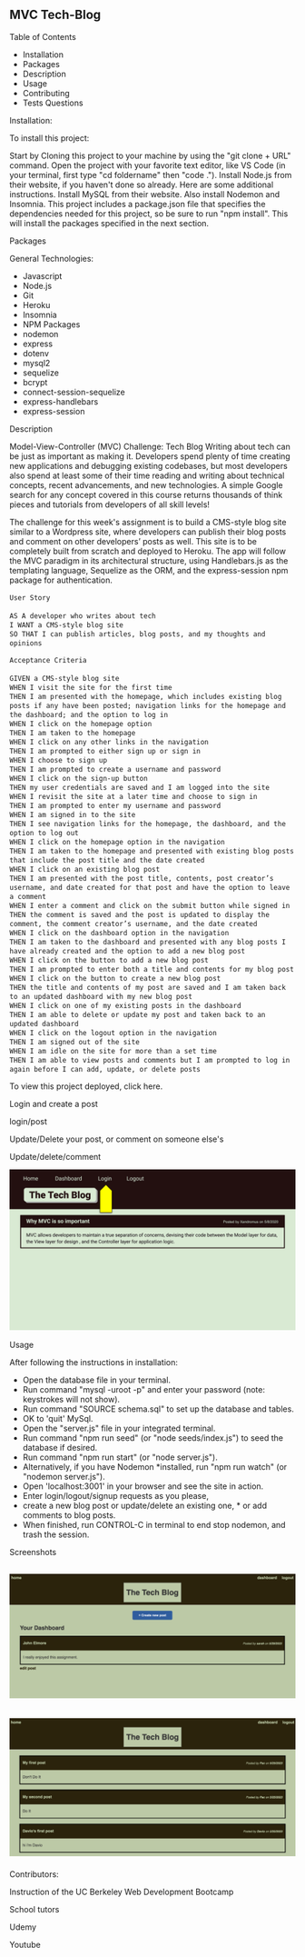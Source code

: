 ##  MVC Tech-Blog 

Table of Contents
* Installation
* Packages
* Description
* Usage
* Contributing
* Tests Questions





Installation:

To install this project:

Start by Cloning this project to your machine by using the "git clone + URL" command.
Open the project with your favorite text editor, like VS Code (in your terminal, first type "cd foldername" then "code .").
Install Node.js from their website, if you haven't done so already. Here are some additional instructions.
Install MySQL from their website. Also install Nodemon and Insomnia. This project includes a package.json file that specifies the dependencies needed for this project, so be sure to run "npm install". This will install the packages specified in the next section.

Packages

General Technologies:

* Javascript
* Node.js
* Git
* Heroku
* Insomnia
* NPM Packages
* nodemon
* express
* dotenv
* mysql2
* sequelize
* bcrypt
* connect-session-sequelize
* express-handlebars
* express-session

Description
	
Model-View-Controller (MVC) Challenge: Tech Blog
Writing about tech can be just as important as making it. Developers spend plenty of time creating new applications and debugging existing codebases, but most developers also spend at least some of their time reading and writing about technical concepts, recent advancements, and new technologies. A simple Google search for any concept covered in this course returns thousands of think pieces and tutorials from developers of all skill levels!

The challenge for this week's assignment is to build a CMS-style blog site similar to a Wordpress site, where developers can publish their blog posts and comment on other developers’ posts as well. This site is to be completely built from scratch and deployed to Heroku. The app will follow the MVC paradigm in its architectural structure, using Handlebars.js as the templating language, Sequelize as the ORM, and the express-session npm package for authentication.

```
User Story

AS A developer who writes about tech
I WANT a CMS-style blog site
SO THAT I can publish articles, blog posts, and my thoughts and opinions
```

```
Acceptance Criteria

GIVEN a CMS-style blog site
WHEN I visit the site for the first time
THEN I am presented with the homepage, which includes existing blog posts if any have been posted; navigation links for the homepage and the dashboard; and the option to log in
WHEN I click on the homepage option
THEN I am taken to the homepage
WHEN I click on any other links in the navigation
THEN I am prompted to either sign up or sign in
WHEN I choose to sign up
THEN I am prompted to create a username and password
WHEN I click on the sign-up button
THEN my user credentials are saved and I am logged into the site
WHEN I revisit the site at a later time and choose to sign in
THEN I am prompted to enter my username and password
WHEN I am signed in to the site
THEN I see navigation links for the homepage, the dashboard, and the option to log out
WHEN I click on the homepage option in the navigation
THEN I am taken to the homepage and presented with existing blog posts that include the post title and the date created
WHEN I click on an existing blog post
THEN I am presented with the post title, contents, post creator’s username, and date created for that post and have the option to leave a comment
WHEN I enter a comment and click on the submit button while signed in
THEN the comment is saved and the post is updated to display the comment, the comment creator’s username, and the date created
WHEN I click on the dashboard option in the navigation
THEN I am taken to the dashboard and presented with any blog posts I have already created and the option to add a new blog post
WHEN I click on the button to add a new blog post
THEN I am prompted to enter both a title and contents for my blog post
WHEN I click on the button to create a new blog post
THEN the title and contents of my post are saved and I am taken back to an updated dashboard with my new blog post
WHEN I click on one of my existing posts in the dashboard
THEN I am able to delete or update my post and taken back to an updated dashboard
WHEN I click on the logout option in the navigation
THEN I am signed out of the site
WHEN I am idle on the site for more than a set time
THEN I am able to view posts and comments but I am prompted to log in again before I can add, update, or delete posts
```

To view this project deployed, click here.

Login and create a post

login/post

Update/Delete your post, or comment on someone else's

Update/delete/comment

[![MVC Tech Blog Demo](./public/images/14-mvc-homework-demo-01.gif)](./public/images/walkthru_video2.mp4)

Usage

After following the instructions in installation:

* Open the database file in your terminal.
* Run command "mysql -uroot -p" and enter your password (note: keystrokes will not show).
* Run command "SOURCE schema.sql" to set up the database and tables.
* OK to 'quit' MySql.
* Open the "server.js" file in your integrated terminal.
* Run command "npm run seed" (or "node seeds/index.js") to seed the database if desired.
* Run command "npm run start" (or "node server.js"). 
* Alternatively, if you have Nodemon *installed, run "npm run watch" (or "nodemon server.js").
* Open 'localhost:3001' in your browser and see the site in action.
* Enter login/logout/signup requests as you please, 
* create a new blog post or update/delete an existing one, * or add comments to blog posts.
* When finished, run CONTROL-C in terminal to end stop nodemon, and trash the session.

Screenshots

## ![MVC-Tech-Blog](./public/images/Screenshot%202023-05-29%20at%2012.03.10%20PM.png)

## ![MVC-Tech-Blog](./public/images/Screenshot%202023-05-29%20at%2012.03.53%20PM.png)


Contributors:

Instruction of the UC Berkeley Web Development Bootcamp

School tutors

Udemy

Youtube 






